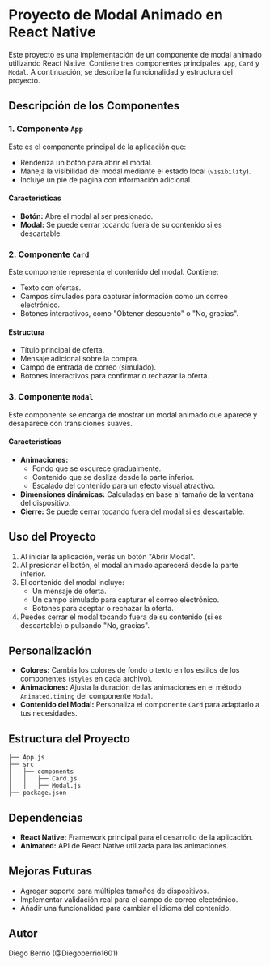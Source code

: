 # Proyecto de Modal Animado en React Native

Este proyecto es una implementación de un componente de modal animado utilizando React Native. Contiene tres componentes principales: `App`, `Card` y `Modal`. A continuación, se describe la funcionalidad y estructura del proyecto.

## Descripción de los Componentes

### 1. Componente `App`
Este es el componente principal de la aplicación que:
- Renderiza un botón para abrir el modal.
- Maneja la visibilidad del modal mediante el estado local (`visibility`).
- Incluye un pie de página con información adicional.

#### Características
- **Botón:** Abre el modal al ser presionado.
- **Modal:** Se puede cerrar tocando fuera de su contenido si es descartable.

### 2. Componente `Card`
Este componente representa el contenido del modal. Contiene:
- Texto con ofertas.
- Campos simulados para capturar información como un correo electrónico.
- Botones interactivos, como "Obtener descuento" o "No, gracias".

#### Estructura
- Título principal de oferta.
- Mensaje adicional sobre la compra.
- Campo de entrada de correo (simulado).
- Botones interactivos para confirmar o rechazar la oferta.

### 3. Componente `Modal`
Este componente se encarga de mostrar un modal animado que aparece y desaparece con transiciones suaves.

#### Características
- **Animaciones:**
  - Fondo que se oscurece gradualmente.
  - Contenido que se desliza desde la parte inferior.
  - Escalado del contenido para un efecto visual atractivo.
- **Dimensiones dinámicas:** Calculadas en base al tamaño de la ventana del dispositivo.
- **Cierre:** Se puede cerrar tocando fuera del modal si es descartable.


## Uso del Proyecto

1. Al iniciar la aplicación, verás un botón "Abrir Modal".
2. Al presionar el botón, el modal animado aparecerá desde la parte inferior.
3. El contenido del modal incluye:
   - Un mensaje de oferta.
   - Un campo simulado para capturar el correo electrónico.
   - Botones para aceptar o rechazar la oferta.
4. Puedes cerrar el modal tocando fuera de su contenido (si es descartable) o pulsando "No, gracias".

## Personalización

- **Colores:** Cambia los colores de fondo o texto en los estilos de los componentes (`styles` en cada archivo).
- **Animaciones:** Ajusta la duración de las animaciones en el método `Animated.timing` del componente `Modal`.
- **Contenido del Modal:** Personaliza el componente `Card` para adaptarlo a tus necesidades.

## Estructura del Proyecto

```
├── App.js
├── src
│   ├── components
│   │   ├── Card.js
│   │   ├── Modal.js
├── package.json
```

## Dependencias
- **React Native:** Framework principal para el desarrollo de la aplicación.
- **Animated:** API de React Native utilizada para las animaciones.

## Mejoras Futuras
- Agregar soporte para múltiples tamaños de dispositivos.
- Implementar validación real para el campo de correo electrónico.
- Añadir una funcionalidad para cambiar el idioma del contenido.

## Autor
Diego Berrio (@Diegoberrio1601)
